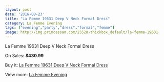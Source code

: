 ```yaml
---
layout: post
date: '2016-08-23'
title: "La Femme 19631 Deep V Neck Formal Dress"
category: La Femme Evening
tags: ["evening","party","dress","formal","femme"]
image: http://img.princessan.com/25528-thickbox_default/la-femme-19631-deep-v-neck-formal-dress.jpg
---
```

La Femme 19631 Deep V Neck Formal Dress

On Sales: **$430.99**
<a href="https://www.princessan.com/en/la-femme-evening/11592-la-femme-19631-deep-v-neck-formal-dress.html"><amp-img layout="responsive" width="600" height="600" src="//img.princessan.com/25528-thickbox_default/la-femme-19631-deep-v-neck-formal-dress.jpg" alt="La Femme 19631 Deep V Neck Formal Dress 0" /></a>

Buy it: [La Femme 19631 Deep V Neck Formal Dress](https://www.princessan.com/en/la-femme-evening/11592-la-femme-19631-deep-v-neck-formal-dress.html "La Femme 19631 Deep V Neck Formal Dress")

View more: [La Femme Evening](https://www.princessan.com/en/29-la-femme-evening "La Femme Evening")